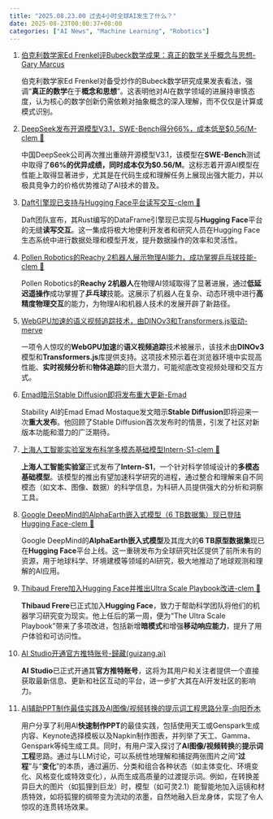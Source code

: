 ```yaml
---
title: "2025.08.23.00 过去4小时全球AI发生了什么？"
date: 2025-08-23T00:00:37+08:00
categories: ["AI News", "Machine Learning", "Robotics"]
---
```


1.  [伯克利数学家Ed Frenkel评Bubeck数学成果：真正的数学关乎概念与思想-Gary Marcus](https://x.com/GaryMarcus/status/1958912675141829076)

    伯克利数学家Ed Frenkel对备受炒作的Bubeck数学研究成果发表看法，强调“**真正的数学**在于**概念和思想**”。这表明他对AI在数学领域的进展持审慎态度，认为核心的数学创新仍需依赖对抽象概念的深入理解，而不仅仅是计算或模式识别。

2.  [DeepSeek发布开源模型V3.1，SWE-Bench得分66%，成本低至$0.56/M-clem 🤗](https://x.com/ClementDelangue/status/1958909325503578195)

    中国DeepSeek公司再次推出重磅开源模型V3.1，该模型在**SWE-Bench**测试中取得了**66%**的优异成绩，同时成本仅为**$0.56/M**。这标志着开源AI模型在性能上取得显著进步，尤其是在代码生成和理解任务上展现出强大能力，并以极具竞争力的价格优势推动了AI技术的普及。

3.  [Daft引擎现已支持与Hugging Face平台读写交互-clem 🤗](https://x.com/ClementDelangue/status/1958911336718770545)

    Daft团队宣布，其Rust编写的DataFrame引擎现已实现与**Hugging Face**平台的无缝**读写交互**。这一集成将极大地便利开发者和研究人员在Hugging Face生态系统中进行数据处理和模型开发，提升数据操作的效率和灵活性。

4.  [Pollen Robotics的Reachy 2机器人展示物理AI能力，成功掌握乒乓球技能-clem 🤗](https://x.com/ClementDelangue/status/1958904706320789864)

    Pollen Robotics的**Reachy 2机器人**在物理AI领域取得了显著进展，通过**低延迟遥操作**成功掌握了**乒乓球**技能。这展示了机器人在复杂、动态环境中进行**高精度物理交互**的能力，为物理AI和机器人技术的发展开辟了新路径。

5.  [WebGPU加速的语义视频追踪技术，由DINOv3和Transformers.js驱动-merve](https://x.com/mervenoyann/status/1958893540706054430)

    一项令人惊叹的**WebGPU加速**的**语义视频追踪**技术被展示，该技术由**DINOv3**模型和**Transformers.js**库提供支持。这项技术预示着在浏览器环境中实现高性能、**实时视频分析**和**物体追踪**的巨大潜力，可能彻底改变视频处理和交互方式。

6.  [Emad暗示Stable Diffusion即将发布重大更新-Emad](https://x.com/EMostaque/status/1958887584836256094)

    Stability AI的Emad Emad Mostaque发文暗示**Stable Diffusion**即将迎来一次**重大发布**。他回顾了Stable Diffusion首次发布时的情景，引发了社区对新版本功能和潜力的广泛期待。

7.  [上海人工智能实验室发布科学多模态基础模型Intern-S1-clem 🤗](https://x.com/ClementDelangue/status/1958875317080043987)

    **上海人工智能实验室**正式发布了**Intern-S1**，一个针对科学领域设计的**多模态基础模型**。该模型的推出有望加速科学研究的进程，通过整合和理解来自不同模态（如文本、图像、数据）的科学信息，为科研人员提供强大的分析和洞察工具。

8.  [Google DeepMind的AlphaEarth嵌入式模型（6 TB数据集）现已登陆Hugging Face-clem 🤗](https://x.com/ClementDelangue/status/1958870893670662609)

    Google DeepMind的**AlphaEarth嵌入式模型**及其庞大的**6 TB原型数据集**现已在**Hugging Face**平台上线。这一重磅发布为全球研究社区提供了前所未有的资源，用于地球科学、环境建模等领域的AI研究，极大地推动了地球观测和理解的AI应用。

9.  [Thibaud Frere加入Hugging Face并推出Ultra Scale Playbook改进-clem 🤗](https://x.com/ClementDelangue/status/1958870585192099885)

    **Thibaud Frere**已正式加入**Hugging Face**，致力于帮助科学团队将他们的机器学习研究变为现实。他上任后的第一周，便为“The Ultra Scale Playbook”带来了多项改进，包括新增**暗模式**和增强**移动响应能力**，提升了用户体验和可访问性。

10. [AI Studio开通官方推特账号-歸藏(guizang.ai)](https://x.com/op7418/status/1958898013939855500)

    **AI Studio**已正式开通其**官方推特账号**，这将为其用户和关注者提供一个直接获取最新信息、更新和社区互动的平台，进一步扩大其在AI开发社区的影响力。

11. [AI辅助PPT制作最佳实践及AI图像/视频转换的提示词工程思路分享-向阳乔木](https://x.com/vista8/status/1958905467817939205)

    用户分享了利用AI**快速制作PPT**的最佳实践，包括使用天工或Genspark生成内容、Keynote选择模板以及Napkin制作图表，并列举了天工、Gamma、Genspark等纯生成工具。同时，有用户深入探讨了**AI图像/视频转换**的**提示词工程**思路。通过与LLM讨论，可以系统性地理解和捕捉两张图片之间“**过程**”与“**变化**”的本质，通过遍历、分类和组合各种状态（如主体变化、环境变化、风格变化或特效变化），从而生成高质量的过渡提示词。例如，在转换差异巨大的图片（如狐狸到巨龙）时，模型（如可灵2.1）能智能地加入运镜和材质特效，如将狐狸的绸带变为流动的浓墨，自然地融入巨龙身体，实现了令人惊叹的连贯转场效果。